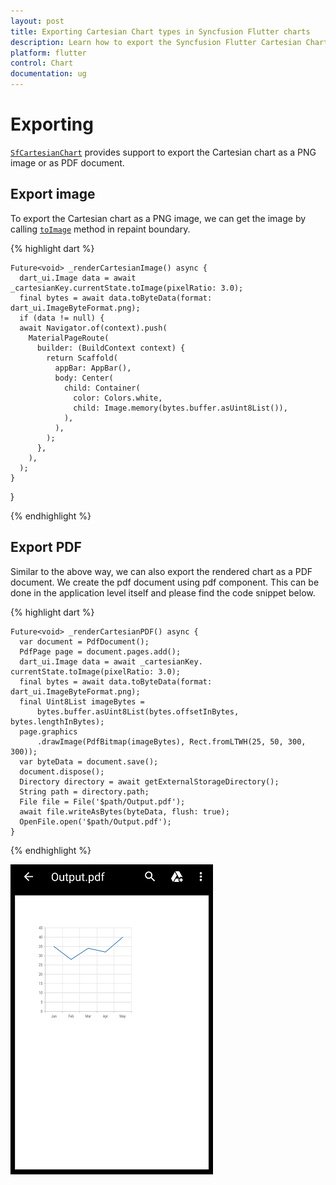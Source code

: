 ```yaml
---
layout: post
title: Exporting Cartesian Chart types in Syncfusion Flutter charts
description: Learn how to export the Syncfusion Flutter Cartesian Charts to save it locally as image or PDF for further use.
platform: flutter
control: Chart
documentation: ug
---
```


# Exporting

[`SfCartesianChart`](https://pub.dev/documentation/syncfusion_flutter_charts/latest/charts/SfCartesianChart-class.html) provides support to export the Cartesian chart as a PNG image or as PDF document.

## Export image

To export the Cartesian chart as a PNG image, we can get the image by calling [`toImage`](https://api.flutter.dev/flutter/rendering/RenderRepaintBoundary/toImage.html) method in repaint boundary.

{% highlight dart %} 

    Future<void> _renderCartesianImage() async {
      dart_ui.Image data = await _cartesianKey.currentState.toImage(pixelRatio: 3.0);
      final bytes = await data.toByteData(format: dart_ui.ImageByteFormat.png);
      if (data != null) {
      await Navigator.of(context).push(
        MaterialPageRoute(
          builder: (BuildContext context) {
            return Scaffold(
              appBar: AppBar(),
              body: Center(
                child: Container(
                  color: Colors.white,
                  child: Image.memory(bytes.buffer.asUint8List()),
                ),
              ),
            );
          },
        ),
      );
    }
  }

  {% endhighlight %}

## Export PDF

Similar to the above way, we can also export the rendered chart as a PDF document. We create the pdf document using pdf component. This can be done in the application level itself and please find the code snippet below.

{% highlight dart %} 

    Future<void> _renderCartesianPDF() async {
      var document = PdfDocument();
      PdfPage page = document.pages.add();
      dart_ui.Image data = await _cartesianKey. currentState.toImage(pixelRatio: 3.0);
      final bytes = await data.toByteData(format: dart_ui.ImageByteFormat.png);
      final Uint8List imageBytes =
          bytes.buffer.asUint8List(bytes.offsetInBytes, bytes.lengthInBytes);
      page.graphics
          .drawImage(PdfBitmap(imageBytes), Rect.fromLTWH(25, 50, 300, 300));
      var byteData = document.save();
      document.dispose();
      Directory directory = await getExternalStorageDirectory();
      String path = directory.path;
      File file = File('$path/Output.pdf');
      await file.writeAsBytes(byteData, flush: true);
      OpenFile.open('$path/Output.pdf');
    }

{% endhighlight %}

![pdf_export](images/export-cartesian-chart/pdf_view.png)